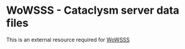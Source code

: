 # WoWSSS - Cataclysm server data files
This is an external resource required for [WoWSSS](https://github.com/IvanLlanas/wowsss)
